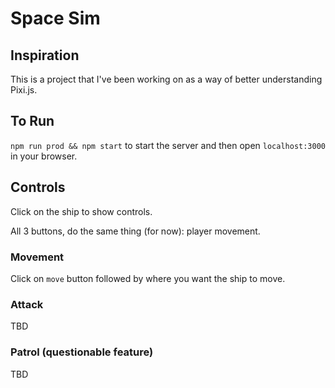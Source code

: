 # Space Sim

## Inspiration

This is a project that I've been working on as a way of better understanding Pixi.js.

## To Run

`npm run prod && npm start` to start the server and then open `localhost:3000` in your browser.

## Controls

Click on the ship to show controls.

All 3 buttons, do the same thing (for now): player movement.

### Movement

Click on `move` button followed by where you want the ship to move.

### Attack

TBD

### Patrol (questionable feature)

TBD
